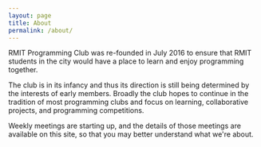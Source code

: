 ```yaml
---
layout: page
title: About
permalink: /about/
---
```


RMIT Programming Club was re-founded in July 2016 to ensure that RMIT students in the city would have a place to learn and enjoy programming together.

The club is in its infancy and thus its direction is still being determined by the interests of early members. Broadly the club hopes to continue in the tradition of most programming clubs and focus on learning, collaborative projects, and programming competitions.

Weekly meetings are starting up, and the details of those meetings are available on this site, so that you may better understand what we're about.


